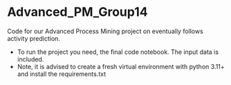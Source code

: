 # Advanced_PM_Group14
Code for our Advanced Process Mining project on eventually follows activity prediction.

- To run the project you need, the final code notebook. The input data is included.
- Note, it is advised to create a fresh virtual environment with python 3.11+ and install the requirements.txt
